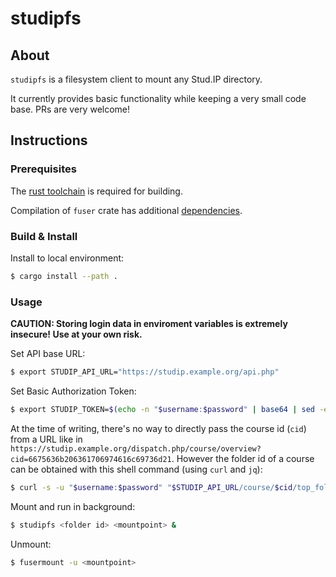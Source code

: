 # studipfs

## About

`studipfs` is a filesystem client to mount any Stud.IP directory.

It currently provides basic functionality while keeping a very small code base. PRs are very welcome!

## Instructions

### Prerequisites

The [rust toolchain](https://www.rust-lang.org/tools/install) is required for building.

Compilation of `fuser` crate has additional [dependencies](https://crates.io/crates/fuser#dependencies).

### Build & Install

Install to local environment:
```sh
$ cargo install --path .
```

### Usage

**CAUTION: Storing login data in enviroment variables is extremely insecure! Use at your own risk.**

Set API base URL:
```sh
$ export STUDIP_API_URL="https://studip.example.org/api.php"
```

Set Basic Authorization Token:
```sh
$ export STUDIP_TOKEN=$(echo -n "$username:$password" | base64 | sed -e 's/^/Basic /')
```

At the time of writing, there's no way to directly pass the course id (`cid`) from a URL like in
`https://studip.example.org/dispatch.php/course/overview?cid=6675636b206361706974616c69736d21`.
However the folder id of a course can be obtained with this shell command (using `curl` and `jq`):

```sh
$ curl -s -u "$username:$password" "$STUDIP_API_URL/course/$cid/top_folder" | jq -r '.id'
```

Mount and run in background:
```sh
$ studipfs <folder id> <mountpoint> &
```

Unmount:
```sh
$ fusermount -u <mountpoint>
```

